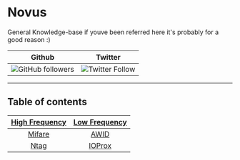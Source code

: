 # Novus

General Knowledge-base if youve been referred here it's probably for a good reason :)


| Github | Twitter |
|:------:|:-------:|
|![GitHub followers](https://img.shields.io/github/followers/equipter?label=Equipter%20&logo=GitHub&style=flat-square)|![Twitter Follow](https://img.shields.io/twitter/follow/equip0x80?color=b9d1ff&label=Equip0x80&logo=Twitter&style=flat-square)
---

## Table of contents 
| [High Frequency](https://github.com/equipter/novus/tree/main/High_Frequency) | [Low Frequency](https://github.com/equipter/novus/tree/main/Low_Frequency) |
|:------:|:-------:|
|[Mifare](https://github.com/equipter/novus/tree/main/High_Frequency/Mifare) | [AWID](https://github.com/equipter/novus/tree/main/Low_Frequency/AWID) 
|[Ntag](https://github.com/equipter/novus/tree/main/High_Frequency/NTAG) | [IOProx](https://github.com/equipter/novus/tree/main/Low_Frequency/IOProx) 

